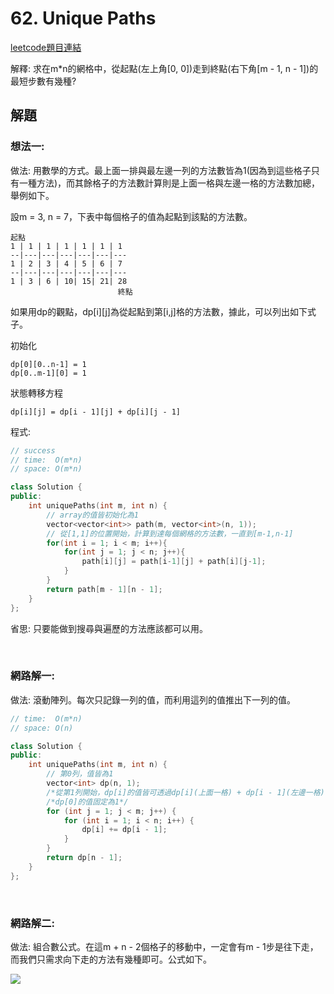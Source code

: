 # 62. Unique Paths

[leetcode題目連結](https://leetcode.com/problems/unique-paths/submissions/)

解釋: 求在m*n的網格中，從起點(左上角[0, 0])走到終點(右下角[m - 1, n - 1])的最短步數有幾種?

## 解題

### 想法一:

做法: 用數學的方式。最上面一排與最左邊一列的方法數皆為1(因為到這些格子只有一種方法)，而其餘格子的方法數計算則是上面一格與左邊一格的方法數加總，舉例如下。 

設m = 3, n = 7，下表中每個格子的值為起點到該點的方法數。

```
起點
1 | 1 | 1 | 1 | 1 | 1 | 1  
--|---|---|---|---|---|---
1 | 2 | 3 | 4 | 5 | 6 | 7  
--|---|---|---|---|---|---
1 | 3 | 6 | 10| 15| 21| 28
                        終點
```

如果用dp的觀點，dp[i][j]為從起點到第[i,j]格的方法數，據此，可以列出如下式子。

初始化
```
dp[0][0..n-1] = 1
dp[0..m-1][0] = 1
```

狀態轉移方程
```
dp[i][j] = dp[i - 1][j] + dp[i][j - 1]
```

程式:

```c++
// success
// time:  O(m*n)
// space: O(m*n)

class Solution {
public:
    int uniquePaths(int m, int n) {
        // array的值皆初始化為1
        vector<vector<int>> path(m, vector<int>(n, 1));
        // 從[1,1]的位置開始，計算到達每個網格的方法數，一直到[m-1,n-1]
        for(int i = 1; i < m; i++){
            for(int j = 1; j < n; j++){
                path[i][j] = path[i-1][j] + path[i][j-1];
            }
        }
        return path[m - 1][n - 1];
    }
};
```

省思: 只要能做到搜尋與遍歷的方法應該都可以用。

<br/>

### 網路解一:

做法: 滾動陣列。每次只記錄一列的值，而利用這列的值推出下一列的值。

```c++
// time:  O(m*n)
// space: O(n)

class Solution {
public:
    int uniquePaths(int m, int n) {
        // 第0列，值皆為1
        vector<int> dp(n, 1);
        /*從第1列開始，dp[i]的值皆可透過dp[i](上面一格) + dp[i - 1](左邊一格)得到*/
        /*dp[0]的值固定為1*/
        for (int j = 1; j < m; j++) {
            for (int i = 1; i < n; i++) {
                dp[i] += dp[i - 1];
            }
        }
        return dp[n - 1];
    }
};
```

<br/>

### 網路解二:

做法: 組合數公式。在這m + n - 2個格子的移動中，一定會有m - 1步是往下走，而我們只需求向下走的方法有幾種即可。公式如下。

![](https://latex.codecogs.com/svg.image?C_{n-1}^{m+n-2})

<!--<img src="https://latex.codecogs.com/svg.image?\binom{n}{m}" title="https://latex.codecogs.com/svg.image?\binom{n}{m}" />-->
